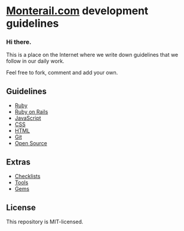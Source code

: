 # [Monterail.com](http://monterail.com) development guidelines

### Hi there.

This is a place on the Internet where we write down guidelines that we follow in our daily work.

Feel free to fork, comment and add your own.

## Guidelines

* [Ruby](https://github.com/monterail/guidelines/blob/master/ruby.md)
* [Ruby on Rails](https://github.com/monterail/guidelines/blob/master/rails.md)
* [JavaScript](https://github.com/monterail/guidelines/blob/master/javascript.md) 
* [CSS](https://github.com/monterail/guidelines/blob/master/stylesheets.md)
* [HTML](https://github.com/monterail/guidelines/blob/master/html.md)
* [Git](https://github.com/monterail/guidelines/blob/master/git.md)
* [Open Source](https://github.com/monterail/guidelines/blob/master/open_source.md)

## Extras

* [Checklists](https://github.com/monterail/guidelines/blob/master/checklist.md)
* [Tools](https://github.com/monterail/guidelines/blob/master/tools.md)
* [Gems](https://github.com/monterail/guidelines/blob/master/gems.md)

## License

This repository is MIT-licensed.
